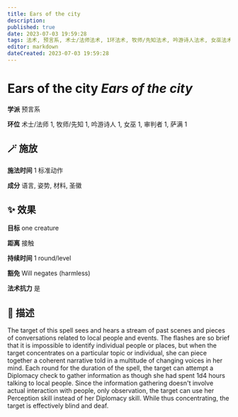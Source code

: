 ```yaml
---
title: Ears of the city
description: 
published: true
date: 2023-07-03 19:59:28
tags: 法术, 预言系, 术士/法师法术, 1环法术, 牧师/先知法术, 吟游诗人法术, 女巫法术, 审判者法术, 萨满法术
editor: markdown
dateCreated: 2023-07-03 19:59:28
---
```


# **Ears of the city** *Ears of the city*

**学派** 预言系 

**环位** 术士/法师 1, 牧师/先知 1, 吟游诗人 1, 女巫 1, 审判者 1, 萨满 1

## 🪄 施放

**施法时间** 1 标准动作

**成分** 语言, 姿势, 材料, 圣徽

## ✨ 效果 

**目标** one creature 

**距离** 接触  

**持续时间** 1 round/level 

**豁免** Will negates (harmless)

**法术抗力** 是

## 📖 描述

The target of this spell sees and hears a stream of past scenes and pieces of conversations related to local people and events. The flashes are so brief that it is impossible to identify individual people or places, but when the target concentrates on a particular topic or individual, she can piece together a coherent narrative told in a multitude of changing voices in her mind.  Each round for the duration of the spell, the target can attempt a Diplomacy check to gather information as though she had spent 1d4 hours talking to local people. Since the information gathering doesn't involve actual interaction with people, only observation, the target can use her Perception skill instead of her Diplomacy skill. While thus concentrating, the target is effectively blind and deaf.
    